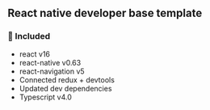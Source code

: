 ## React native developer base template

### 💯 Included
 - react v16
 - react-native v0.63
 - react-navigation v5
 - Connected redux + devtools
 - Updated dev dependencies
 - Typescript v4.0
